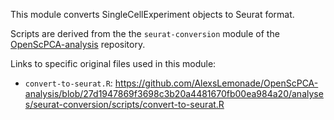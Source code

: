 This module converts SingleCellExperiment objects to Seurat format.

Scripts are derived from the the `seurat-conversion` module of the [OpenScPCA-analysis](https://github.com/AlexsLemonade/OpenScPCA-analysis) repository.

Links to specific original files used in this module:

- `convert-to-seurat.R`:  <https://github.com/AlexsLemonade/OpenScPCA-analysis/blob/27d1947869f3698c3b20a4481670fb00ea984a20/analyses/seurat-conversion/scripts/convert-to-seurat.R>
